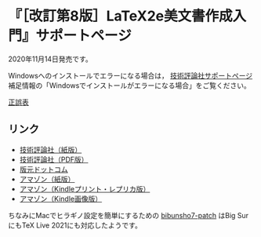 # 『［改訂第8版］LaTeX2e美文書作成入門』サポートページ

2020年11月14日発売です。

Windowsへのインストールでエラーになる場合は，
[技術評論社サポートページ](https://gihyo.jp/book/2020/978-4-297-11712-2/support)
補足情報の「Windowsでインストールがエラーになる場合」をご覧ください。

[正誤表](Errata.md)

## リンク

* [技術評論社（紙版）](https://gihyo.jp/book/2020/978-4-297-11712-2)
* [技術評論社（PDF版）](https://gihyo.jp/dp/ebook/2020/978-4-297-11713-9)
* [版元ドットコム](https://www.hanmoto.com/bd/isbn/9784297117122)
* [アマゾン（紙版）](https://www.amazon.co.jp/dp/4297117126)
* [アマゾン（Kindleプリント・レプリカ版）](https://www.amazon.co.jp/dp/B08MZ9YZS5)
* [アマゾン（Kindle画像版）](https://www.amazon.co.jp/dp/B08MZ98Z1Q)

ちなみにMacでヒラギノ設定を簡単にするための [bibunsho7-patch](https://github.com/munepi/bibunsho7-patch/releases) はBig SurにもTeX Live 2021にも対応したようです。
